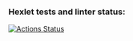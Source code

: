 ### Hexlet tests and linter status:
[![Actions Status](https://github.com/vlrkors/python-project-49/actions/workflows/hexlet-check.yml/badge.svg)](https://github.com/vlrkors/python-project-49/actions)